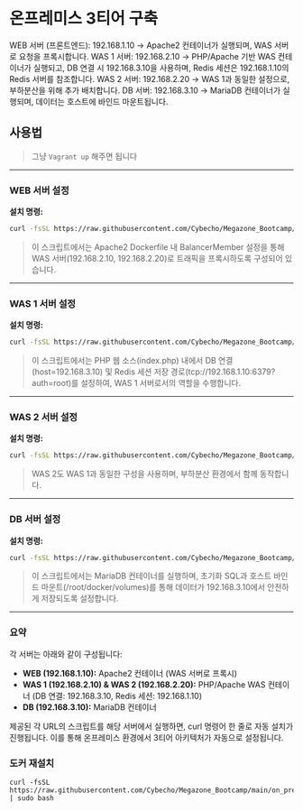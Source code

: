 # 온프레미스 3티어 구축

WEB 서버 (프론트엔드): 192.168.1.10
→ Apache2 컨테이너가 실행되며, WAS 서버로 요청을 프록시합니다.
WAS 1 서버: 192.168.2.10
→ PHP/Apache 기반 WAS 컨테이너가 실행되고, DB 연결 시 192.168.3.10을 사용하며, Redis 세션은 192.168.1.10의 Redis 서버를 참조합니다.
WAS 2 서버: 192.168.2.20
→ WAS 1과 동일한 설정으로, 부하분산을 위해 추가 배치합니다.
DB 서버: 192.168.3.10
→ MariaDB 컨테이너가 실행되며, 데이터는 호스트에 바인드 마운트됩니다.

## 사용법

> 그냥 `Vagrant up` 해주면 됩니다

---

### WEB 서버 설정


**설치 명령:**  
```bash
curl -fsSL https://raw.githubusercontent.com/Cybecho/Megazone_Bootcamp/main/on_premises_3tier_project/config_server_web.sh | sudo bash
```

> 이 스크립트에서는 Apache2 Dockerfile 내 BalancerMember 설정을 통해 WAS 서버(192.168.2.10, 192.168.2.20)로 트래픽을 프록시하도록 구성되어 있습니다.

---

### WAS 1 서버 설정


**설치 명령:**  
```bash
curl -fsSL https://raw.githubusercontent.com/Cybecho/Megazone_Bootcamp/main/on_premises_3tier_project/config_server_was1.sh | sudo bash
```

> 이 스크립트에서는 PHP 웹 소스(index.php) 내에서 DB 연결(host=192.168.3.10) 및 Redis 세션 저장 경로(tcp://192.168.1.10:6379?auth=root)를 설정하여, WAS 1 서버로서의 역할을 수행합니다.

---

### WAS 2 서버 설정

**설치 명령:**  
```bash
curl -fsSL https://raw.githubusercontent.com/Cybecho/Megazone_Bootcamp/main/on_premises_3tier_project/config_server_was2.sh | sudo bash
```

> WAS 2도 WAS 1과 동일한 구성을 사용하며, 부하분산 환경에서 함께 동작합니다.

---

### DB 서버 설정


**설치 명령:**  
```bash
curl -fsSL https://raw.githubusercontent.com/Cybecho/Megazone_Bootcamp/main/on_premises_3tier_project/config_server_db.sh | sudo bash
```

> 이 스크립트에서는 MariaDB 컨테이너를 실행하며, 초기화 SQL과 호스트 바인드 마운트(/root/docker/volumes)를 통해 데이터가 192.168.3.10에서 안전하게 저장되도록 설정합니다.

---

### 요약

각 서버는 아래와 같이 구성됩니다:

- **WEB (192.168.1.10):** Apache2 컨테이너 (WAS 서버로 프록시)
- **WAS 1 (192.168.2.10) & WAS 2 (192.168.2.20):** PHP/Apache WAS 컨테이너 (DB 연결: 192.168.3.10, Redis 세션: 192.168.1.10)
- **DB (192.168.3.10):** MariaDB 컨테이너

제공된 각 URL의 스크립트를 해당 서버에서 실행하면, curl 명령어 한 줄로 자동 설치가 진행됩니다. 이를 통해 온프레미스 환경에서 3티어 아키텍처가 자동으로 설정됩니다.

### 도커 재설치

```
curl -fsSL https://raw.githubusercontent.com/Cybecho/Megazone_Bootcamp/main/on_premises_3tier_project/reinstall_docker.sh | sudo bash
```